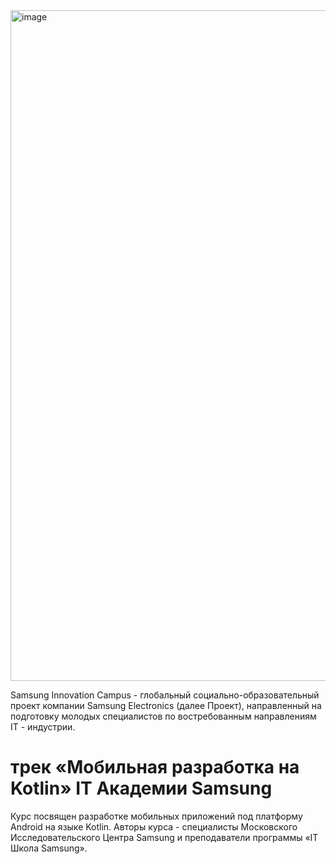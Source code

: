 <img width="1073" alt="image" src="https://github.com/nikaprokudina/kotlin_sumsung_course/assets/129796936/9fb62dce-b539-4873-8704-f410c1fe1632">

Samsung Innovation Campus - глобальный социально-образовательный проект
компании Samsung Electronics (далее Проект), направленный на подготовку молодых
специалистов по востребованным направлениям IT - индустрии.

# трек «Мобильная разработка на Kotlin» IT Академии Samsung

Курс посвящен разработке мобильных приложений под платформу Android на языке
Kotlin. Авторы курса - специалисты Московского Исследовательского Центра Samsung
и преподаватели программы «IT Школа Samsung».


